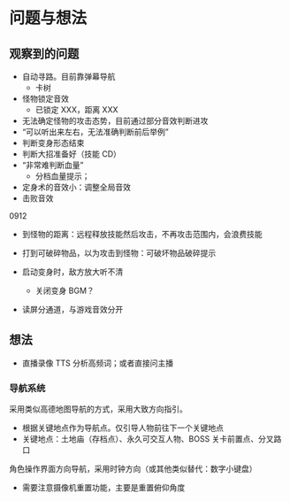 # 问题与想法


## 观察到的问题

- 自动寻路。目前靠弹幕导航
  - 卡树
- 怪物锁定音效
    - 已锁定 XXX，距离 XXX
- 无法确定怪物的攻击态势，目前通过部分音效判断进攻
- “可以听出来左右，无法准确判断前后举例”
- 判断变身形态结束
- 判断大招准备好（技能 CD）
- “非常难判断血量”
    - 分档血量提示；
- 定身术的音效小：调整全局音效
- 击败音效


0912
- 到怪物的距离：远程释放技能然后攻击，不再攻击范围内，会浪费技能
- 打到可破碎物品，以为攻击到怪物：可破坏物品破碎提示
- 启动变身时，敌方放大听不清
  - 关闭变身 BGM？

- 读屏分通道，与游戏音效分开

## 想法

- 直播录像 TTS 分析高频词；或者直接问主播

### 导航系统

采用类似高德地图导航的方式，采用大致方向指引。
- 根据关键地点作为导航点。仅引导人物前往下一个关键地点
- 关键地点：土地庙（存档点）、永久可交互人物、BOSS 关卡前置点、分叉路口

角色操作界面方向导航，采用时钟方向（或其他类似替代：数字小键盘）
- 需要注意摄像机重置功能，主要是重置俯仰角度
